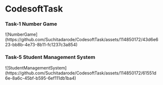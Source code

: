 # CodesoftTask
<h3>Task-1 Number Game</h3>
![NumberGame](https://github.com/Suchitadarode/CodesoftTask/assets/114850172/43d6e623-bb8b-4e73-8b11-fc1237c3a854)

<h3>Task-5 Student Management System</h3>
![StudentManagementSystem](https://github.com/Suchitadarode/CodesoftTask/assets/114850172/61551d6e-8a6c-45bf-b595-6ef111db1ba4)
